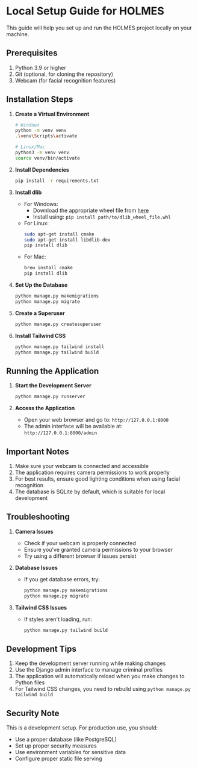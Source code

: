 # Local Setup Guide for HOLMES

This guide will help you set up and run the HOLMES project locally on your machine.

## Prerequisites

1. Python 3.9 or higher
2. Git (optional, for cloning the repository)
3. Webcam (for facial recognition features)

## Installation Steps

1. **Create a Virtual Environment**
   ```bash
   # Windows
   python -m venv venv
   .\venv\Scripts\activate

   # Linux/Mac
   python3 -m venv venv
   source venv/bin/activate
   ```

2. **Install Dependencies**
   ```bash
   pip install -r requirements.txt
   ```

3. **Install dlib**
   - For Windows:
     - Download the appropriate wheel file from [here](https://github.com/jloh02/dlib/releases)
     - Install using: `pip install path/to/dlib_wheel_file.whl`
   - For Linux:
     ```bash
     sudo apt-get install cmake
     sudo apt-get install libdlib-dev
     pip install dlib
     ```
   - For Mac:
     ```bash
     brew install cmake
     pip install dlib
     ```

4. **Set Up the Database**
   ```bash
   python manage.py makemigrations
   python manage.py migrate
   ```

5. **Create a Superuser**
   ```bash
   python manage.py createsuperuser
   ```

6. **Install Tailwind CSS**
   ```bash
   python manage.py tailwind install
   python manage.py tailwind build
   ```

## Running the Application

1. **Start the Development Server**
   ```bash
   python manage.py runserver
   ```

2. **Access the Application**
   - Open your web browser and go to: `http://127.0.0.1:8000`
   - The admin interface will be available at: `http://127.0.0.1:8000/admin`

## Important Notes

1. Make sure your webcam is connected and accessible
2. The application requires camera permissions to work properly
3. For best results, ensure good lighting conditions when using facial recognition
4. The database is SQLite by default, which is suitable for local development

## Troubleshooting

1. **Camera Issues**
   - Check if your webcam is properly connected
   - Ensure you've granted camera permissions to your browser
   - Try using a different browser if issues persist

2. **Database Issues**
   - If you get database errors, try:
     ```bash
     python manage.py makemigrations
     python manage.py migrate
     ```

3. **Tailwind CSS Issues**
   - If styles aren't loading, run:
     ```bash
     python manage.py tailwind build
     ```

## Development Tips

1. Keep the development server running while making changes
2. Use the Django admin interface to manage criminal profiles
3. The application will automatically reload when you make changes to Python files
4. For Tailwind CSS changes, you need to rebuild using `python manage.py tailwind build`

## Security Note

This is a development setup. For production use, you should:
- Use a proper database (like PostgreSQL)
- Set up proper security measures
- Use environment variables for sensitive data
- Configure proper static file serving 